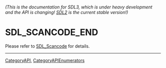 ###### (This is the documentation for SDL3, which is under heavy development and the API is changing! [SDL2](https://wiki.libsdl.org/SDL2/) is the current stable version!)
# SDL_SCANCODE_END

Please refer to [SDL_Scancode](SDL_Scancode) for details.

----
[CategoryAPI](CategoryAPI), [CategoryAPIEnumerators](CategoryAPIEnumerators)

